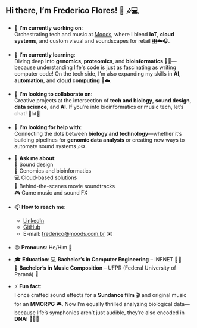 ## Hi there, I’m Frederico Flores! 👋 🎶💻  

- 🔭 **I’m currently working on**:  
  Orchestrating tech and music at [Moods](https://moods.com.br/), where I blend **IoT**, **cloud systems**, and custom visual and soundscapes for retail 🎛️☁️🎧.  

- 🌱 **I’m currently learning**:  
  Diving deep into **genomics, proteomics**, and **bioinformatics** 🧬🔬—because understanding life's code is just as fascinating as writing computer code! On the tech side, I’m also expanding my skills in **AI**, **automation**, and **cloud computing** 🤖☁️.  

- 👯 **I’m looking to collaborate on**:  
  Creative projects at the intersection of **tech and biology**, **sound design**, **data science**, and **AI**. If you’re into bioinformatics or music tech, let’s chat! 🎹📊🧬  

- 🤔 **I’m looking for help with**:  
  Connecting the dots between **biology and technology**—whether it’s building pipelines for **genomic data analysis** or creating new ways to automate sound systems 🎶⚙️.

- 💬 **Ask me about**:  
  🎵 Sound design  
  🧬 Genomics and bioinformatics  
  💻 Cloud-based solutions  
  🎥 Behind-the-scenes movie soundtracks  
  🎮 Game music and sound FX  

- 📫 **How to reach me**:  
  - [LinkedIn](https://www.linkedin.com/in/frederico-flores-260b90103/)  
  - [GitHub](https://github.com/nagualcode)  
  - E-mail: frederico@moods.com.br ✉️  

- 😄 **Pronouns**: He/Him 🤠

- 🎓 **Education**:
  💻 **Bachelor’s in Computer Engineering** – INFNET 👨‍💻  
  🎵 **Bachelor’s in Music Composition** – UFPR (Federal University of Paraná) 🎼  


- ⚡ **Fun fact**:  
  I once crafted sound effects for a **Sundance film** 🎬 and original music for an **MMORPG** 🎮. Now I’m equally thrilled analyzing biological data—because life’s symphonies aren’t just audible, they’re also encoded in **DNA**! 🎼🧬✨
